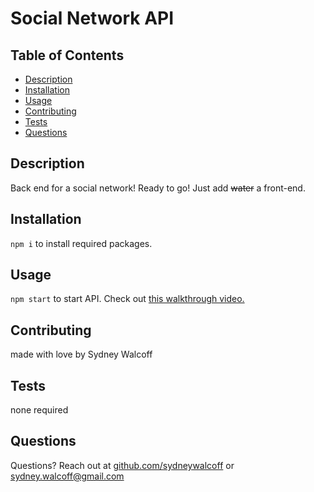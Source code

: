 # Social Network API 

## Table of Contents
* [Description](#description)
* [Installation](#installation)
* [Usage](#usage) 
* [Contributing](#contributing)
* [Tests](#tests)
* [Questions](#questions)

## Description
Back end for a social network! Ready to go! Just add ~~water~~ a front-end.

## Installation
`npm i` to install required packages.

## Usage
`npm start` to start API. Check out [this walkthrough video.](https://drive.google.com/file/d/1J0LoM1f3MhT9Ywdo1L7eX6HmXvgzwsay/view)

## Contributing
made with love by Sydney Walcoff

## Tests
none required

## Questions
Questions? Reach out at [github.com/sydneywalcoff](github.com/sydneywalcoff) or sydney.walcoff@gmail.com
